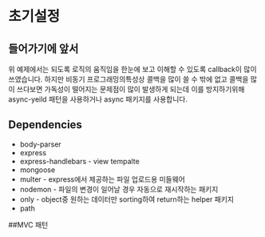 # 초기설정


## 들어가기에 앞서
위 예제에서는 되도록 로직의 움직임을 한눈에 보고 이해할 수 있도록 callback이 많이 쓰였습니다. 하지만 비동기 프로그래밍의특성상 콜백을 많이 쓸 수 밖에 없고 콜백을 많이 쓰다보면 가독성이 떨어지는 문제점이 많이 발생하게 되는데 이를 방지하기위해 async-yeild 패턴을 사용하거나 async 패키지를 사용합니다.


## Dependencies


- body-parser
- express
- express-handlebars - view tempalte
- mongoose
- multer - express에서 제공하는 파일 업로드용 미들웨어
- nodemon - 파일의 변경이 일어날 경우 자동으로 재시작하는 패키지
- only - object중 원하는 데이터만 sorting하여 return하는 helper 패키지
- path

##MVC 패턴















